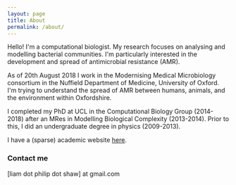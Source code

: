 ```yaml
---
layout: page
title: About
permalink: /about/
---
```


Hello! I'm a computational biologist. My research focuses on analysing and modelling bacterial communities. I'm particularly interested in the development and spread of antimicrobial resistance (AMR).  
 
 
As of 20th August 2018 I work in the Modernising Medical Microbiology consortium in the Nuffield Department of Medicine, University of Oxford. I'm trying to understand the spread of AMR between humans, animals, and the environment within Oxfordshire.

I completed my PhD at UCL in the Computational Biology Group (2014-2018) after an MRes in Modelling Biological Complexity (2013-2014). Prior to this, I did an undergraduate degree in physics (2009-2013). 

I have a (sparse) academic website [here](http://ucl.ac.uk/~ucbpsha).


### Contact me

[liam dot philip dot shaw] at gmail.com
